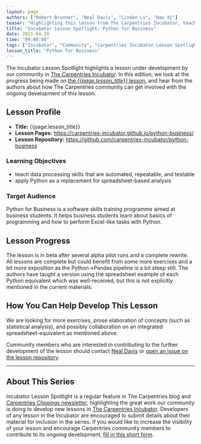 ```yaml
---
layout: page
authors: ["Robert Brunner", "Neal Davis", "Linden Lu", "Hao Xi"]
teaser: "Highlighting this lesson from The Carpentries Incubator, teaching Python for Business."
title: "Incubator Lesson Spotlight: Python for Business"
date: 2021-04-20
time: "09:00:00"
tags: ["Incubator", "Community", "Carpentries Incubator Lesson Spotlight"]
lesson_title: "Python for Business"
---
```


The Incubator Lesson Spotlight highlights a lesson under development by our community in [The Carpentries Incubator][incubator]. In this edition, we look at the progress being made on [the _{{page.lesson_title}}_ lesson][lesson-pages], and hear from the authors about how The Carpentries community can get involved with the ongoing development of this lesson.

## Lesson Profile

* **Title:** {{page.lesson_title}}
* **Lesson Pages:** https://carpentries-incubator.github.io/python-business/
* **Lesson Repository:** https://github.com/carpentries-incubator/python-business

### Learning Objectives

* teach data processing skills that are automated, repeatable, and testable
* apply Python as a replacement for spreadsheet-based analysis

### Target Audience

Python for Business is a software skills training programme aimed at business students. It helps business students learn about basics of programming and how to perform Excel-like tasks with Python.

## Lesson Progress

The lesson is in beta after several alpha pilot runs and a complete rewrite. All lessons are complete but could benefit from some more exercises and a bit more exposition as the Python→Pandas pipeline is a bit steep still. The authors have taught a version using the spreadsheet example of each Python equivalent which was well-received, but this is not explicitly mentioned in the current materials.

## How You Can Help Develop This Lesson

We are looking for more exercises, prose elaboration of concepts (such as statistical analysis), and possibly collaboration on an integrated spreadsheet-equivalent as mentioned above.

Community members who are interested in contributing to the further development of the lesson should contact [Neal Davis](mailto:davis68@illinois.edu) or [open an issue on the lesson repository](https://github.com/carpentries-incubator/python-business/issues/new).


------

## About This Series

Incubator Lesson Spotlight is a regular feature in The Carpentries blog and [Carpentries Clippings newsletter][newsletter], highlighting the great work our community is doing to develop new lessons in [The Carpentries Incubator][incubator]. Developers of any lesson in the Incubator are encouraged to submit details about their material for inclusion in the series. If you would like to increase the visibility of your lesson and encourage Carpentries community members to contribute to its ongoing development, [fill in this short form][ils-form].

<!-- link references -->
[ils-form]: https://forms.gle/cCuLATAEomfdFejs9
[incubator]: https://github.com/carpentries-incubator/
[lesson-pages]: https://carpentries-incubator.github.io/python-business/
[newsletter]: https://carpentries.org/newsletter/
